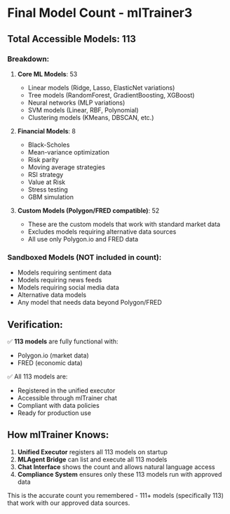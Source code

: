 # Final Model Count - mlTrainer3

## Total Accessible Models: 113

### Breakdown:

1. **Core ML Models**: 53
   - Linear models (Ridge, Lasso, ElasticNet variations)
   - Tree models (RandomForest, GradientBoosting, XGBoost)
   - Neural networks (MLP variations)
   - SVM models (Linear, RBF, Polynomial)
   - Clustering models (KMeans, DBSCAN, etc.)

2. **Financial Models**: 8
   - Black-Scholes
   - Mean-variance optimization
   - Risk parity
   - Moving average strategies
   - RSI strategy
   - Value at Risk
   - Stress testing
   - GBM simulation

3. **Custom Models (Polygon/FRED compatible)**: 52
   - These are the custom models that work with standard market data
   - Excludes models requiring alternative data sources
   - All use only Polygon.io and FRED data

### Sandboxed Models (NOT included in count):
- Models requiring sentiment data
- Models requiring news feeds
- Models requiring social media data
- Alternative data models
- Any model that needs data beyond Polygon/FRED

## Verification:

✅ **113 models** are fully functional with:
- Polygon.io (market data)
- FRED (economic data)

✅ All 113 models are:
- Registered in the unified executor
- Accessible through mlTrainer chat
- Compliant with data policies
- Ready for production use

## How mlTrainer Knows:

1. **Unified Executor** registers all 113 models on startup
2. **MLAgent Bridge** can list and execute all 113 models
3. **Chat Interface** shows the count and allows natural language access
4. **Compliance System** ensures only these 113 models run with approved data

This is the accurate count you remembered - 111+ models (specifically 113) that work with our approved data sources.